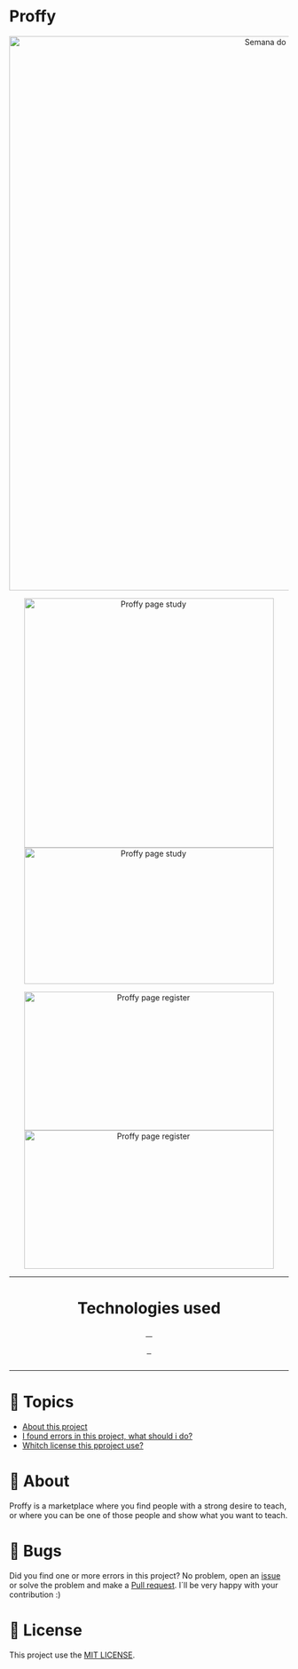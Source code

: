# Proffy
<p align="center">
  <img alt="Semana do próximo nível" src="https://i.ibb.co/X7KD9X2/Proffy-web-desktop.png" width="1000"/>
</p>
<p align="center"> 
  <img alt="Proffy page study" src="https://i.ibb.co/RP4SSyW/page-study.png" width="450"/>
  <img alt="Proffy page study" src="https://i.ibb.co/Jt6FGDz/study-not-found-PROFFY.png" width="450" height="246"/>
</p>
<p align="center"> 
  <img alt="Proffy page register" src="https://i.ibb.co/d7FH8tV/register-PROFFY.png" width="450" height="250"/>
  <img alt="Proffy page register" src="https://i.ibb.co/JHdzS05/register-continue-PROFFY.png" width="450" height="250"/>
</p>

---

<h1 align="center"> Technologies used </h1>

<p align="center">
  <a href="https://www.w3schools.com/html/"> 
    <img alt="" src="https://img.shields.io/badge/HTML-V%20%3D%3D%205-purple"> 
  </a>
  <a href="https://www.w3schools.com/css/"> 
    <img alt="" src="https://img.shields.io/badge/CSS-V%20%3D%3D%203-purple"> 
  </a>
  <a href="https://www.javascript.com/"> 
    <img alt="" src="https://img.shields.io/badge/JavaScript-%3E%3D%20ES6%2B-purple"> 
  </a>
  <a href="https://mozilla.github.io/nunjucks/getting-started.html"> 
    <img alt="" src="https://img.shields.io/badge/Nunjucks-Engine-purple"> 
  </a>
</p>

<p align="center">
  <a href="https://nodejs.org/en/"> 
    <img alt="" src="https://img.shields.io/badge/Node-%3E%3D%2012.18.0-purple"> 
  </a>
  <a href="https://www.sqlite.org/index.html"> 
    <img alt="" src="https://img.shields.io/badge/SQLite-%3E%3D%203.31.1-purple"> 
  </a>
  <a href="https://www.npmjs.com/"> 
    <img alt="" src="https://img.shields.io/badge/NPM-%3E%3D%206.14.4-purple"> 
  </a>
</p>
<p align="center">
  <a href="https://nodemon.io/"> 
    <img alt="" src="https://img.shields.io/badge/Nodemoon-Tool-purple"> 
  </a>  
</p>

---

# :pushpin: Topics
* [About this project](#rocket-about)
* [I found errors in this project, what should i do?](bug-bugs)
* [Whitch license this pproject use?](closed_book-license)

# :rocket: About
Proffy is a marketplace where you find people with a strong desire to teach, or where you can be one of those people and show what you want to teach.

# :bug: Bugs
Did you find one or more errors in this project? No problem, open an [issue](https://github.com/AlexandreALX/Proffy/issues) or solve the problem and make a [Pull request](https://github.com/AlexandreALX/Proffy/pulls). I´ll be very happy with your contribution :)

# :closed_book: License
This project use the [MIT LICENSE](https://opensource.org/licenses/MIT).
